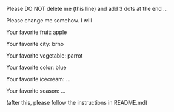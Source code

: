 Please DO NOT delete me (this line) and add 3 dots at the end ...

Please change me somehow. I will



Your favorite fruit: apple

Your favorite city: brno

Your favorite vegetable: parrot

Your favorite color: blue

Your favorite icecream: ...

Your favorite season: ...


(after this, please follow the instructions in README.md)


